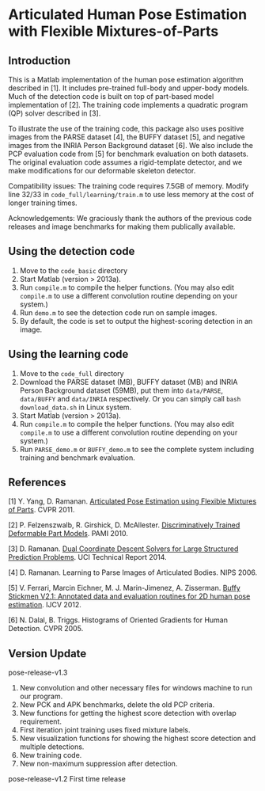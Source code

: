 # Articulated Human Pose Estimation with Flexible Mixtures-of-Parts

## Introduction

This is a Matlab implementation of the human pose estimation algorithm described in [1]. It includes pre-trained full-body and upper-body models. Much of the detection code is built on top of part-based model implementation of [2]. The training code implements a quadratic program (QP) solver described in [3].

To illustrate the use of the training code, this package also uses positive images from the PARSE dataset [4], the BUFFY dataset [5], and negative images from the INRIA Person Background dataset [6]. We also include the PCP evaluation code from [5] for benchmark evaluation on both datasets. The original evaluation code assumes a rigid-template detector, and we make modifications for our deformable skeleton detector.

Compatibility issues: The training code requires 7.5GB of memory. Modify line 32/33 in `code_full/learning/train.m` to use less memory at the cost of longer training times.

Acknowledgements: We graciously thank the authors of the previous code releases and image benchmarks for making them publically available.

## Using the detection code

1. Move to the `code_basic` directory
2. Start Matlab (version > 2013a).
3. Run `compile.m` to compile the helper functions. (You may also edit `compile.m` to use a different convolution routine depending on your system.)
4. Run `demo.m` to see the detection code run on sample images.
5. By default, the code is set to output the highest-scoring detection in an image.

## Using the learning code

1. Move to the `code_full` directory
2. Download the PARSE dataset (MB), BUFFY dataset (MB) and INRIA Person Background dataset (59MB), put them into `data/PARSE`, `data/BUFFY` and `data/INRIA` respectively. Or you can simply call `bash download_data.sh` in Linux system. 
3. Start Matlab (version > 2013a).
4. Run `compile.m` to compile the helper functions. (You may also edit `compile.m` to use a different convolution routine depending on your system.)
5. Run `PARSE_demo.m` or `BUFFY_demo.m` to see the complete system including training and benchmark evaluation.

## References

[1] Y. Yang, D. Ramanan. [Articulated Pose Estimation using Flexible Mixtures of Parts](https://yangyi02.github.io/research/pose/pose_cvpr2011.pdf). CVPR 2011.

[2] P. Felzenszwalb, R. Girshick, D. McAllester. [Discriminatively Trained Deformable Part Models](http://www.rossgirshick.info/latent/). PAMI 2010.

[3] D. Ramanan. [Dual Coordinate Descent Solvers for Large Structured Prediction Problems](https://arxiv.org/pdf/1312.1743.pdf). UCI Technical Report 2014.

[4] D. Ramanan. Learning to Parse Images of Articulated Bodies. NIPS 2006.

[5] V. Ferrari, Marcin Eichner, M. J. Marin-Jimenez, A. Zisserman. [Buffy Stickmen V2.1: Annotated data and evaluation routines for 2D human pose estimation](http://www.robots.ox.ac.uk/~vgg/data/stickmen/index.html). IJCV 2012. 

[6] N. Dalal, B. Triggs. Histograms of Oriented Gradients for Human Detection. CVPR 2005.

## Version Update

pose-release-v1.3
1. New convolution and other necessary files for windows machine to run our program.
2. New PCK and APK benchmarks, delete the old PCP criteria.
3. New functions for getting the highest score detection with overlap requirement.
4. First iteration joint training uses fixed mixture labels.
5. New visualization functions for showing the highest score detection and multiple detections.
6. New training code.
7. New non-maximum suppression after detection.

pose-release-v1.2
First time release
